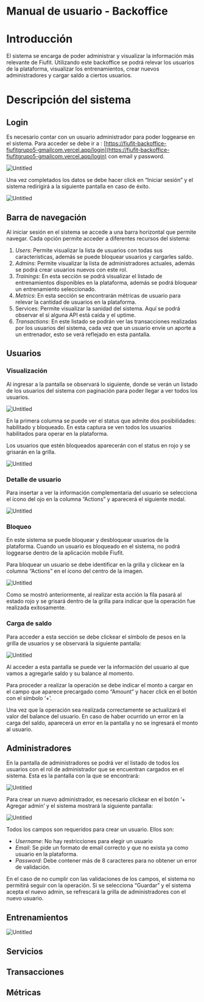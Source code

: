 # Manual de usuario - Backoffice

# Introducción

El sistema se encarga de poder administrar y visualizar la información más relevante de Fiufit. Utilizando este backoffice se podrá relevar los usuarios de la plataforma, visualizar los entrenamientos, crear nuevos administradores y cargar saldo a ciertos usuarios. 

# Descripción del sistema

## Login

Es necesario contar con un usuario administrador para poder loggearse en el sistema. 
Para acceder se debe ir a : [https://fiufit-backoffice-fiufitgrupo5-gmailcom.vercel.app/login](https://fiufit-backoffice-fiufitgrupo5-gmailcom.vercel.app/login) con email y password.

![Untitled](../backoffice_imagenes/01_login.png)

Una vez completados los datos se debe hacer click en “Iniciar sesión” y el sistema redirigirá a la siguiente pantalla en caso de éxito.

![Untitled](../backoffice_imagenes/02_login.png)

## Barra de navegación

Al iniciar sesión en el sistema se accede a una barra horizontal que permite navegar. Cada opción permite acceder a diferentes recursos del sistema:

1. *Users*: Permite visualizar la lista de usuarios con todas sus características, además se puede bloquear usuarios y cargarles saldo.
2. *Admins:* Permite visualizar la lista de administradores actuales, además se podrá crear usuarios nuevos con este rol.
3. *Trainings*: En esta sección se podrá visualizar el listado de entrenamientos disponibles en la plataforma, además se podrá bloquear un entrenamiento seleccionado.
4. *Metrics*: En esta sección se encontrarán métricas de usuario para relevar la cantidad de usuarios en la plataforma.
5. Services: Permite visualizar la sanidad del sistema. Aquí se podrá observar el si alguna API está caída y el uptime.
6. *Transactions*: En este listado se podrán ver las transacciones realizadas por los usuarios del sistema, cada vez que un usuario envíe un aporte a un entrenador, esto se verá reflejado en esta pantalla. 

## Usuarios

### Visualización

Al ingresar a la pantalla se observará lo siguiente, donde se verán un listado de los usuarios del sistema con paginación para poder llegar a ver todos los usuarios.

![Untitled](../backoffice_imagenes/01_listado_usuario.png)

En la primera columna se puede ver el status que admite dos posibilidades: habilitado y bloqueado. En esta captura se ven todos los usuarios habilitados para operar en la plataforma.

Los usuarios que estén bloqueados aparecerán con el status en rojo y se grisarán en la grilla.

![Untitled](../backoffice_imagenes/02_listado_usuario.png)

### Detalle de usuario

Para insertar a ver la información complementaria del usuario se selecciona el ícono del ojo en la columna “Actions” y aparecerá el siguiente modal.

![Untitled](../backoffice_imagenes/01_detalle_usuario.png)

### Bloqueo

En este sistema se puede bloquear y desbloquear usuarios de la plataforma. Cuando un usuario es bloqueado en el sistema, no podrá loggearse dentro de la aplicación mobile Fiufit.

Para bloquear un usuario se debe identificar en la grilla y clickear en la columna “Actions” en el ícono del centro de la imagen.

![Untitled](../backoffice_imagenes/01_bloqueo_usuario.png)

Como se mostró anteriormente, al realizar esta acción la fila pasará al estado rojo y se grisará dentro de la grilla para indicar que la operación fue realizada exitosamente.

### Carga de saldo

Para acceder a esta sección se debe clickear el símbolo de pesos en la grilla de usuarios y se observará la siguiente pantalla:

![Untitled](Manual%20de%20usuario%20-%20Backoffice%2078edf7bb5cae4d27a1584fab4cce8e85/Untitled%206.png)

Al acceder a esta pantalla se puede ver la información del usuario al que vamos a agregarle saldo y su balance al momento.

Para proceder a realizar la operación se debe indicar el monto a cargar en el campo que aparece precargado como “Amount” y hacer click en el botón con el símbolo ‘+’.

Una vez que la operación sea realizada correctamente se actualizará el valor del balance del usuario. En caso de haber ocurrido un error en la carga del saldo, aparecerá un error en la pantalla y no se ingresará el monto al usuario.

## Administradores

En la pantalla de administradores se podrá ver el listado de todos los usuarios con el rol de administrador que se encuentran cargados en el sistema. Esta es la pantalla con la que se encontrará:

![Untitled](Manual%20de%20usuario%20-%20Backoffice%2078edf7bb5cae4d27a1584fab4cce8e85/Untitled%207.png)

Para crear un nuevo administrador, es necesario clickear en el botón ‘+ Agregar admin’ y el sistema mostrará la siguiente pantalla:

![Untitled](Manual%20de%20usuario%20-%20Backoffice%2078edf7bb5cae4d27a1584fab4cce8e85/Untitled%208.png)

Todos los campos son requeridos para crear un usuario. Ellos son:

- *Username*: No hay restricciones para elegir un usuario
- *Email*: Se pide un formato de email correcto y que no exista ya como usuario en la plataforma.
- *Password*: Debe contener más de 8 caracteres para no obtener un error de validación.

En el caso de no cumplir con las validaciones de los campos, el sistema no permitirá seguir con la operación. Si se selecciona “Guardar” y el sistema acepta el nuevo admin, se refrescará la grilla de administradores con el nuevo usuario.

## Entrenamientos

![Untitled](Manual%20de%20usuario%20-%20Backoffice%2078edf7bb5cae4d27a1584fab4cce8e85/Untitled%209.png)

## Servicios

## Transacciones

## Métricas
